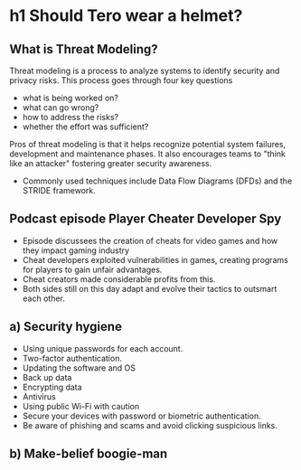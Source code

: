 # h1 Should Tero wear a helmet?

## What is Threat Modeling?

Threat modeling is a process to analyze systems to identify security and privacy risks. This process goes through four key questions
 - what is being worked on?
 - what can go wrong?
 - how to address the risks?
 - whether the effort was sufficient?

Pros of threat modeling is that it helps recognize potential system failures, development and maintenance phases. It also encourages teams to "think like an attacker" fostering greater security awareness.

 - Commonly used techniques include Data Flow Diagrams (DFDs) and the STRIDE framework.

## Podcast episode Player Cheater Developer Spy

- Episode discussees the creation of cheats for video games and how they impact gaming industry
- Cheat developers exploited vulnerabilities in games, creating programs for players to gain unfair advantages.
- Cheat creators made considerable profits from this.
- Both sides still on this day adapt and evolve their tactics to outsmart each other.

## a) Security hygiene

- Using unique passwords for each account.
- Two-factor authentication.
- Updating the software and OS
- Back up data
- Encrypting data
- Antivirus
- Using public Wi-Fi with caution
- Secure your devices with password or biometric authentication.
- Be aware of phishing and scams and avoid clicking suspicious links.

## b) Make-belief boogie-man



